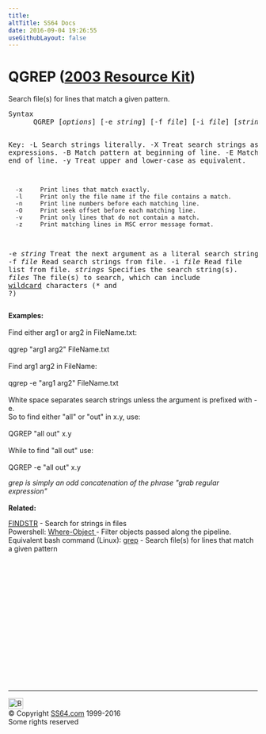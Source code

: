 ```yaml
---
title:
altTitle: SS64 Docs
date: 2016-09-04 19:26:55
useGithubLayout: false
---
```

<!-- #BeginLibraryItem "/Library/head_nt.lbi" --><!-- #EndLibraryItem --><h1>QGREP (<a href="../links/windows.html#kits">2003 Resource Kit</a>)</h1>
<p>Search file(s) for lines that match a given pattern.</p>
<pre>Syntax
      QGREP [<i>options</i>] [-e <i>string</i>] [-f <i>file</i>] [-i <i>file</i>] [<i>strings</i>] [<i>files</i>]

Key:
      -L     Search strings literally.
      -X     Treat search strings as regular expressions.
      -B     Match pattern at beginning of line. 
      -E     Match pattern at end of line. 
      -y     Treat upper and lower-case as equivalent.

      -x     Print lines that match exactly.
      -l     Print only the file name if the file contains a match.
      -n     Print line numbers before each matching line.
      -O     Print seek offset before each matching line.
      -v     Print only lines that do not contain a match.
      -z     Print matching lines in MSC error message format. 

   -e <i>string</i> Treat the next argument as a literal search string. 
   -f <i>file</i>   Read search strings from file. 
   -i <i>file</i>   Read file list from file. 
   <i>strings</i>   Specifies the search string(s).
   <i>files</i>     The file(s) to search, which can include <a href="syntax-wildcards.html">wildcard</a> characters
             (* and ?)</pre>
<p> <b>Examples:</b><br>
<br>
Find either arg1 or arg2 in FileName.txt: <br>
<span class="code"><br>
qgrep "arg1 arg2" FileName.txt</span><br>
<br>
Find arg1 arg2 in FileName: <br>
<br>
<span class="code">qgrep -e "arg1 arg2" FileName.txt</span><br>
<br>
White space separates search strings unless the argument is prefixed with -e.<br>
So to find either "all" or "out" in x.y, use:<br>
<br>
<span class="code">QGREP "all out" x.y</span><br>
<br>
While to find "all out" use:<br>
<br>
<span class="code">QGREP -e "all out" x.y</span><br>
</p>
<p><i class="quote">grep is simply an odd concatenation of the phrase "grab regular expression"</i><br>
<br>
<b>Related:</b></p>
<p><a href="findstr.html">FINDSTR</a> - Search for strings in files<br>
Powershell: <a href="../ps/where-object.html">Where-Object </a>- Filter objects passed along the pipeline.<br>
Equivalent bash command (Linux): <a href="../bash/grep.html">grep</a> - Search file(s) for lines that match a given pattern</p><!-- #BeginLibraryItem "/Library/foot_nt.lbi" --><p>
<!-- windows300 -->
<ins class="adsbygoogle" style="display:inline-block;width:300px;height:250px" data-ad-client="ca-pub-6140977852749469" data-ad-slot="7649547908"></ins>
<script>
(adsbygoogle = window.adsbygoogle || []).push({});
</script></p>
<hr>
<div id="bl" class="footer"><a href="qgrep.html#"><img src="../images/top.png" width="30" height="22" alt="Back to the Top"></a></div>
<div id="br" class="footer, tagline">© Copyright <a href="../index.html">SS64.com</a> 1999-2016<br>
Some rights reserved</div><!-- #EndLibraryItem -->

